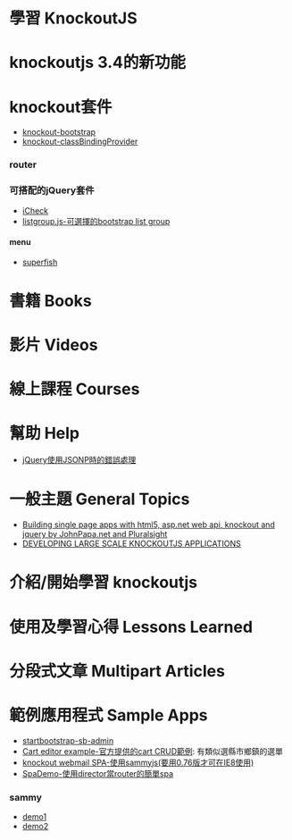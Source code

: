 學習 KnockoutJS
===

# knockoutjs 3.4的新功能

# knockout套件

* [knockout-bootstrap](https://github.com/billpull/knockout-bootstrap)
* [knockout-classBindingProvider](https://github.com/rniemeyer/knockout-classBindingProvider)

### router


### 可搭配的jQuery套件

* [iCheck](http://www.bootcss.com/p/icheck/)
* [listgroup.js-可選擇的bootstrap list group](http://rickardn.github.io/listgroup.js/)

#### menu

* [superfish](https://github.com/joeldbirch/superfish)

# 書籍 Books

# 影片 Videos

# 線上課程 Courses

# 幫助 Help

* [jQuery使用JSONP時的錯誤處理](http://www.cnblogs.com/antineutrino/p/jQuery-getJSON-handle-errors.html)

# 一般主題 General Topics
* [Building single page apps with html5, asp.net web api, knockout and jquery by JohnPapa.net and Pluralsight](https://ict.ken.be/building-a-spa-with-html5-web-api-knockout-and-jquery-notes)
* [DEVELOPING LARGE SCALE KNOCKOUTJS APPLICATIONS](http://blog.scottlogic.com/2014/02/28/developing-large-scale-knockoutjs-applications.html)

# 介紹/開始學習 knockoutjs

# 使用及學習心得 Lessons Learned

# 分段式文章 Multipart Articles

# 範例應用程式 Sample Apps
* [startbootstrap-sb-admin](https://github.com/BlackrockDigital/startbootstrap-sb-admin)
* [Cart editor example-官方提供的cart CRUD範例](http://knockoutjs.com/examples/cartEditor.html): 有類似選縣市鄉鎮的選單
* [knockout webmail SPA-使用sammyjs(要用0.76版才可在IE8使用)](https://github.com/jchannon/KnockoutWebMail)
* [SpaDemo-使用director當router的簡單spa](https://github.com/jesselew/SpaDemo)

### sammy
* [demo1](http://jsfiddle.net/jarajesh/rjABJ/6/)
* [demo2](https://github.com/TodorVyagov/JavaScript-Applications/blob/master/9.SPA-Applications/CrowdChat/scripts/app.js)


